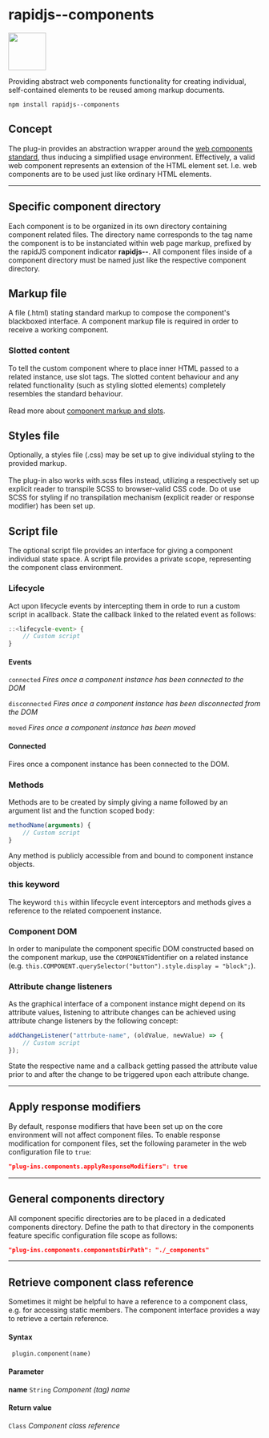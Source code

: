 # rapidjs--components

<a href="https://rapidjs.org"><img src="https://rapidjs.org/_assets/readme-plugin-badge.svg" height="75"></a>

Providing abstract web components functionality for creating individual, self-contained elements to be reused among markup documents.

```
npm install rapidjs--components
```

## Concept

The plug-in provides an abstraction wrapper around the [web components standard](https://www.webcomponents.org/introduction#specifications), thus inducing a simplified usage environment. Effectively, a valid web component represents an extension of the HTML element set. I.e. web components are to be used just like ordinary HTML elements.

---

## Specific component directory

Each component is to be organized in its own directory containing component related files. The directory name corresponds to the tag name the component is to be instanciated within web page markup, prefixed by the rapidJS component indicator **rapidjs--**. All component files inside of a component directory must be named just like the respective component directory.

## Markup file

A file (.html) stating standard markup to compose the component's blackboxed interface. A component markup file is required in order to receive a working component.

### Slotted content

To tell the custom component where to place inner HTML passed to a related instance, use slot tags. The slotted content behaviour and any related functionality (such as styling slotted elements) completely resembles the standard behaviour.\
\
Read more about [component markup and slots](https://www.webcomponents.org/specs#the-shadow-dom-specification).

## Styles file

Optionally, a styles file (.css) may be set up to give individual styling to the provided markup.\
\
The plug-in also works with.scss files instead, utilizing a respectively set up explicit reader to transpile SCSS to browser-valid CSS code. Do ot use SCSS for styling if no transpilation mechanism (explicit reader or response modifier) has been set up.

## Script file

The optional script file provides an interface for giving a component individual state space. A script file provides a private scope, representing the component class environment.

### Lifecycle

Act upon lifecycle events by intercepting them in orde to run a custom script in acallback. State the callback linked to the related event as follows:

``` js
::<lifecycle-event> {
    // Custom script
}
```

#### Events

`connected`     *Fires once a component instance has been connected to the DOM*

`disconnected`  *Fires once a component instance has been disconnected from the DOM*

`moved`         *Fires once a component instance has been moved*

#### Connected

Fires once a component instance has been connected to the DOM.

### Methods

Methods are to be created by simply giving a name followed by an argument list and the function scoped body:

``` js
methodName(arguments) {
    // Custom script
}
```

Any method is publicly accessible from and bound to component instance objects.

### this keyword

The keyword `this` within lifecycle event interceptors and methods gives a reference to the related compoenent instance.

### Component DOM

In order to manipulate the component specific DOM constructed based on the component markup, use the `COMPONENT`identifier on a related instance (e.g. `this.COMPONENT.querySelector("button").style.display = "block";`).

### Attribute change listeners

As the graphical interface of a component instance might depend on its attribute values, listening to attribute changes can be achieved using attribute change listeners by the following concept:

``` js
addChangeListener("attrbute-name", (oldValue, newValue) => {
    // Custom script
});
```

State the respective name and a callback getting passed the attribute value prior to and after the change to be triggered upon each attribute change.

---

## Apply response modifiers

By default, response modifiers that have been set up on the core environment will not affect component files. To enable response modification for component files, set the following parameter in the web configuration file to `true`:

``` json
"plug-ins.components.applyResponseModifiers": true
```

---

## General components directory

All component specific directories are to be placed in a dedicated components directory. Define the path to that directory in the components feature specific configuration file scope as follows: 

``` json
"plug-ins.components.componentsDirPath": "./_components"
```

---

## Retrieve component class reference

Sometimes it might be helpful to have a reference to a component class, e.g. for accessing static members. The component interface provides a way to retrieve a certain reference.

#### Syntax

```
 plugin.component(name)
```

#### Parameter

**name** `String`   *Component (tag) name*

#### Return value

`Class` *Component class reference*